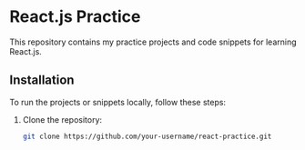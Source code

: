 # React.js Practice

This repository contains my practice projects and code snippets for learning React.js.

## Installation

To run the projects or snippets locally, follow these steps:

1. Clone the repository:

   ```bash
   git clone https://github.com/your-username/react-practice.git
